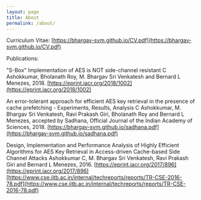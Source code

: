```yaml
---
layout: page
title: About
permalink: /about/
---
```


Curriculum Vitae:
[https://bhargav-svm.github.io/CV.pdf](https://bhargav-svm.github.io/CV.pdf)

Publications:

"S-Box" Implementation of AES is NOT side-channel resistant
C Ashokkumar, Bholanath Roy, M. Bhargav Sri Venkatesh and Bernard L Menezes, 2018.
[https://eprint.iacr.org/2018/1002](https://eprint.iacr.org/2018/1002)

An error-tolerant approach for efficient AES key retrieval in the presence of cache prefetching - Experiments, Results, Analysis
C Ashokkumar, M. Bhargav Sri Venkatesh, Ravi Prakash Giri, Bholanath Roy and Bernard L Menezes, accepted by Sadhana, Official
Journal of the Indian Academy of Sciences, 2018.
[https://bhargav-svm.github.io/sadhana.pdf](https://bhargav-svm.github.io/sadhana.pdf)

Design, Implementation and Performance Analysis of Highly Efficient Algorithms for AES Key Retrieval in Access-driven Cache-based Side Channel Attacks
Ashokkumar C, M. Bhargav Sri Venkatesh, Ravi Prakash Giri and Bernard L Menezes, 2016.
[https://eprint.iacr.org/2017/896](https://eprint.iacr.org/2017/896)
[https://www.cse.iitb.ac.in/internal/techreports/reports/TR-CSE-2016-78.pdf](https://www.cse.iitb.ac.in/internal/techreports/reports/TR-CSE-2016-78.pdf)
